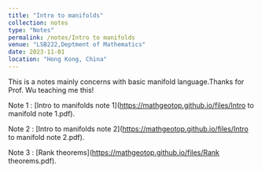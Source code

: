 ```yaml
---
title: "Intro to manifolds"
collection: notes
type: "Notes"
permalink: /notes/Intro to manifolds
venue: "LSB222,Deptment of Mathematics"
date: 2023-11-01
location: "Hong Kong, China"
---
```


This is a notes mainly concerns with basic manifold language.Thanks for Prof. Wu teaching me this! 

Note 1 : [Intro to manifolds note 1](https://mathgeotop.github.io/files/Intro to manifold note 1.pdf).

Note 2 : [Intro to manifolds note 2](https://mathgeotop.github.io/files/Intro to manifold note 2.pdf).

Note 3 : [Rank theorems](https://mathgeotop.github.io/files/Rank theorems.pdf).
